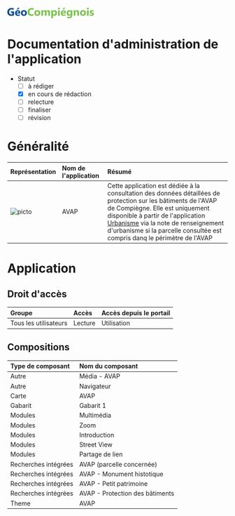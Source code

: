 ![picto](https://github.com/sigagglocompiegne/orga_gest_igeo/blob/master/doc/img/geocompiegnois_2020_reduit_v2.png)

# Documentation d'administration de l'application #


* Statut
  - [ ] à rédiger
  - [x] en cours de rédaction
  - [ ] relecture
  - [ ] finaliser
  - [ ] révision

# Généralité

|Représentation| Nom de l'application |Résumé|
|:---|:---|:---|
|![picto](picto_appli_eco.png)|AVAP|Cette application est dédiée à la consultation des données détaillées de protection sur les bâtiments de l'AVAP de Compiègne. Elle est uniquement disponible à partir de l'application [Urbanisme](https://github.com/sigagglocompiegne/docurba/blob/master/app/doc_admin_app_docurba.md) via la note de renseignement d'urbanisme si la parcelle consultée est compris danq le périmètre de l'AVAP||

# Application

## Droit d'accès

|Groupe|Accès|Accès depuis le portail|
|:---|:---|:---|
|Tous les utilisateurs|Lecture|Utilisation|

## Compositions

|Type de composant|Nom du composant|
|:---|:---|
|Autre|Média - AVAP|
|Autre|Navigateur|
|Carte|AVAP|
|Gabarit|Gabarit 1|
|Modules|Multimédia|
|Modules|Zoom|
|Modules|Introduction|
|Modules|Street View|
|Modules|Partage de lien|
|Recherches intégrées|AVAP (parcelle concernée)|
|Recherches intégrées|AVAP - Monument histotique|
|Recherches intégrées|AVAP - Petit patrimoine|
|Recherches intégrées|AVAP - Protection des bâtiments|
|Theme|AVAP|




